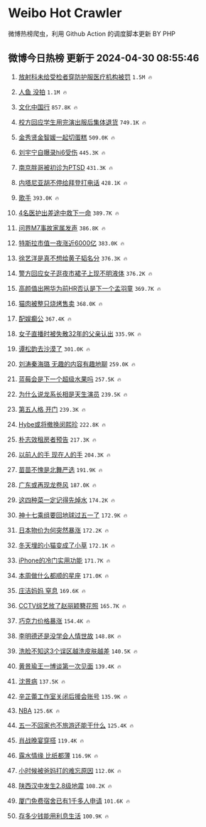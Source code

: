# Weibo Hot Crawler 



微博热榜爬虫，利用 Github Action 的调度脚本更新 BY PHP 


## 微博今日热榜 更新于 2024-04-30 08:55:46 
1. [放射科未给受检者穿防护服医疗机构被罚](https://s.weibo.com/weibo?q=%23%E6%94%BE%E5%B0%84%E7%A7%91%E6%9C%AA%E7%BB%99%E5%8F%97%E6%A3%80%E8%80%85%E7%A9%BF%E9%98%B2%E6%8A%A4%E6%9C%8D%E5%8C%BB%E7%96%97%E6%9C%BA%E6%9E%84%E8%A2%AB%E7%BD%9A%23&t=31&band_rank=1&Refer=top) `1.5M 🔥` 

1. [人鱼 没拍](https://s.weibo.com/weibo?q=%E4%BA%BA%E9%B1%BC%20%E6%B2%A1%E6%8B%8D&t=31&band_rank=2&Refer=top) `1.1M 🔥` 

1. [文化中国行](https://s.weibo.com/weibo?q=%23%E6%96%87%E5%8C%96%E4%B8%AD%E5%9B%BD%E8%A1%8C%23&t=31&band_rank=3&Refer=top) `857.8K 🔥` 

1. [校方回应学生用完演出服后集体退货](https://s.weibo.com/weibo?q=%23%E6%A0%A1%E6%96%B9%E5%9B%9E%E5%BA%94%E5%AD%A6%E7%94%9F%E7%94%A8%E5%AE%8C%E6%BC%94%E5%87%BA%E6%9C%8D%E5%90%8E%E9%9B%86%E4%BD%93%E9%80%80%E8%B4%A7%23&t=31&band_rank=4&Refer=top) `749.1K 🔥` 

1. [金秀贤金智媛一起切蛋糕](https://s.weibo.com/weibo?q=%23%E9%87%91%E7%A7%80%E8%B4%A4%E9%87%91%E6%99%BA%E5%AA%9B%E4%B8%80%E8%B5%B7%E5%88%87%E8%9B%8B%E7%B3%95%23&t=31&band_rank=5&Refer=top) `509.0K 🔥` 

1. [刘宇宁自曝录hi6受伤](https://s.weibo.com/weibo?q=%23%E5%88%98%E5%AE%87%E5%AE%81%E8%87%AA%E6%9B%9D%E5%BD%95hi6%E5%8F%97%E4%BC%A4%23&t=31&band_rank=6&Refer=top) `445.3K 🔥` 

1. [南京胖哥被初诊为PTSD](https://s.weibo.com/weibo?q=%23%E5%8D%97%E4%BA%AC%E8%83%96%E5%93%A5%E8%A2%AB%E5%88%9D%E8%AF%8A%E4%B8%BAPTSD%23&t=31&band_rank=7&Refer=top) `431.3K 🔥` 

1. [内塔尼亚胡不停给拜登打电话](https://s.weibo.com/weibo?q=%23%E5%86%85%E5%A1%94%E5%B0%BC%E4%BA%9A%E8%83%A1%E4%B8%8D%E5%81%9C%E7%BB%99%E6%8B%9C%E7%99%BB%E6%89%93%E7%94%B5%E8%AF%9D%23&t=31&band_rank=8&Refer=top) `428.1K 🔥` 

1. [歌手](https://s.weibo.com/weibo?q=%E6%AD%8C%E6%89%8B&t=31&band_rank=9&Refer=top) `393.0K 🔥` 

1. [4名医护出差途中救下一命](https://s.weibo.com/weibo?q=%234%E5%90%8D%E5%8C%BB%E6%8A%A4%E5%87%BA%E5%B7%AE%E9%80%94%E4%B8%AD%E6%95%91%E4%B8%8B%E4%B8%80%E5%91%BD%23&t=31&band_rank=10&Refer=top) `389.7K 🔥` 

1. [问界M7事故家属发声](https://s.weibo.com/weibo?q=%23%E9%97%AE%E7%95%8CM7%E4%BA%8B%E6%95%85%E5%AE%B6%E5%B1%9E%E5%8F%91%E5%A3%B0%23&t=31&band_rank=11&Refer=top) `386.8K 🔥` 

1. [特斯拉市值一夜涨近6000亿](https://s.weibo.com/weibo?q=%23%E7%89%B9%E6%96%AF%E6%8B%89%E5%B8%82%E5%80%BC%E4%B8%80%E5%A4%9C%E6%B6%A8%E8%BF%916000%E4%BA%BF%23&t=31&band_rank=12&Refer=top) `383.0K 🔥` 

1. [徐艺洋是真不想给黄子韬名分](https://s.weibo.com/weibo?q=%E5%BE%90%E8%89%BA%E6%B4%8B%E6%98%AF%E7%9C%9F%E4%B8%8D%E6%83%B3%E7%BB%99%E9%BB%84%E5%AD%90%E9%9F%AC%E5%90%8D%E5%88%86&t=31&band_rank=13&Refer=top) `376.3K 🔥` 

1. [警方回应女子逛夜市裙子上现不明液体](https://s.weibo.com/weibo?q=%23%E8%AD%A6%E6%96%B9%E5%9B%9E%E5%BA%94%E5%A5%B3%E5%AD%90%E9%80%9B%E5%A4%9C%E5%B8%82%E8%A3%99%E5%AD%90%E4%B8%8A%E7%8E%B0%E4%B8%8D%E6%98%8E%E6%B6%B2%E4%BD%93%23&t=31&band_rank=14&Refer=top) `376.2K 🔥` 

1. [高颜值出圈华为前HR否认是下一个孟羽童](https://s.weibo.com/weibo?q=%23%E9%AB%98%E9%A2%9C%E5%80%BC%E5%87%BA%E5%9C%88%E5%8D%8E%E4%B8%BA%E5%89%8DHR%E5%90%A6%E8%AE%A4%E6%98%AF%E4%B8%8B%E4%B8%80%E4%B8%AA%E5%AD%9F%E7%BE%BD%E7%AB%A5%23&t=31&band_rank=15&Refer=top) `369.7K 🔥` 

1. [猫肉被整只烧烤售卖](https://s.weibo.com/weibo?q=%23%E7%8C%AB%E8%82%89%E8%A2%AB%E6%95%B4%E5%8F%AA%E7%83%A7%E7%83%A4%E5%94%AE%E5%8D%96%23&t=31&band_rank=16&Refer=top) `368.0K 🔥` 

1. [配娱癫公](https://s.weibo.com/weibo?q=%23%E9%85%8D%E5%A8%B1%E7%99%AB%E5%85%AC%23&t=31&band_rank=17&Refer=top) `367.4K 🔥` 

1. [女子直播时被失散32年的父亲认出](https://s.weibo.com/weibo?q=%23%E5%A5%B3%E5%AD%90%E7%9B%B4%E6%92%AD%E6%97%B6%E8%A2%AB%E5%A4%B1%E6%95%A332%E5%B9%B4%E7%9A%84%E7%88%B6%E4%BA%B2%E8%AE%A4%E5%87%BA%23&t=31&band_rank=18&Refer=top) `335.9K 🔥` 

1. [谭松韵去沙漠了](https://s.weibo.com/weibo?q=%23%E8%B0%AD%E6%9D%BE%E9%9F%B5%E5%8E%BB%E6%B2%99%E6%BC%A0%E4%BA%86%23&t=31&band_rank=19&Refer=top) `301.0K 🔥` 

1. [刘涛秦海璐 无趣的内容有趣地聊](https://s.weibo.com/weibo?q=%E5%88%98%E6%B6%9B%E7%A7%A6%E6%B5%B7%E7%92%90%20%E6%97%A0%E8%B6%A3%E7%9A%84%E5%86%85%E5%AE%B9%E6%9C%89%E8%B6%A3%E5%9C%B0%E8%81%8A&t=31&band_rank=20&Refer=top) `259.0K 🔥` 

1. [蓝莓会是下一个超级水果吗](https://s.weibo.com/weibo?q=%23%E8%93%9D%E8%8E%93%E4%BC%9A%E6%98%AF%E4%B8%8B%E4%B8%80%E4%B8%AA%E8%B6%85%E7%BA%A7%E6%B0%B4%E6%9E%9C%E5%90%97%23&t=31&band_rank=21&Refer=top) `257.5K 🔥` 

1. [为什么说龙系长相是天生演员](https://s.weibo.com/weibo?q=%23%E4%B8%BA%E4%BB%80%E4%B9%88%E8%AF%B4%E9%BE%99%E7%B3%BB%E9%95%BF%E7%9B%B8%E6%98%AF%E5%A4%A9%E7%94%9F%E6%BC%94%E5%91%98%23&t=31&band_rank=22&Refer=top) `239.5K 🔥` 

1. [第五人格 开门](https://s.weibo.com/weibo?q=%E7%AC%AC%E4%BA%94%E4%BA%BA%E6%A0%BC%20%E5%BC%80%E9%97%A8&t=31&band_rank=23&Refer=top) `239.3K 🔥` 

1. [Hybe或将撤换闵熙珍](https://s.weibo.com/weibo?q=%23Hybe%E6%88%96%E5%B0%86%E6%92%A4%E6%8D%A2%E9%97%B5%E7%86%99%E7%8F%8D%23&t=31&band_rank=24&Refer=top) `222.8K 🔥` 

1. [朴志效租房者预告](https://s.weibo.com/weibo?q=%E6%9C%B4%E5%BF%97%E6%95%88%E7%A7%9F%E6%88%BF%E8%80%85%E9%A2%84%E5%91%8A&t=31&band_rank=25&Refer=top) `217.3K 🔥` 

1. [以前人的手 现在人的手](https://s.weibo.com/weibo?q=%E4%BB%A5%E5%89%8D%E4%BA%BA%E7%9A%84%E6%89%8B%20%E7%8E%B0%E5%9C%A8%E4%BA%BA%E7%9A%84%E6%89%8B&t=31&band_rank=26&Refer=top) `204.3K 🔥` 

1. [苗苗不愧是北舞严选](https://s.weibo.com/weibo?q=%23%E8%8B%97%E8%8B%97%E4%B8%8D%E6%84%A7%E6%98%AF%E5%8C%97%E8%88%9E%E4%B8%A5%E9%80%89%23&t=31&band_rank=27&Refer=top) `191.9K 🔥` 

1. [广东或再现龙卷风](https://s.weibo.com/weibo?q=%23%E5%B9%BF%E4%B8%9C%E6%88%96%E5%86%8D%E7%8E%B0%E9%BE%99%E5%8D%B7%E9%A3%8E%23&t=31&band_rank=28&Refer=top) `187.0K 🔥` 

1. [这四种菜一定记得先焯水](https://s.weibo.com/weibo?q=%E8%BF%99%E5%9B%9B%E7%A7%8D%E8%8F%9C%E4%B8%80%E5%AE%9A%E8%AE%B0%E5%BE%97%E5%85%88%E7%84%AF%E6%B0%B4&t=31&band_rank=29&Refer=top) `174.2K 🔥` 

1. [神十七乘组要回地球过五一了](https://s.weibo.com/weibo?q=%23%E7%A5%9E%E5%8D%81%E4%B8%83%E4%B9%98%E7%BB%84%E8%A6%81%E5%9B%9E%E5%9C%B0%E7%90%83%E8%BF%87%E4%BA%94%E4%B8%80%E4%BA%86%23&t=31&band_rank=30&Refer=top) `172.9K 🔥` 

1. [日本物价为何突然暴涨](https://s.weibo.com/weibo?q=%23%E6%97%A5%E6%9C%AC%E7%89%A9%E4%BB%B7%E4%B8%BA%E4%BD%95%E7%AA%81%E7%84%B6%E6%9A%B4%E6%B6%A8%23&t=31&band_rank=31&Refer=top) `172.2K 🔥` 

1. [冬天埋的小猫变成了小草](https://s.weibo.com/weibo?q=%E5%86%AC%E5%A4%A9%E5%9F%8B%E7%9A%84%E5%B0%8F%E7%8C%AB%E5%8F%98%E6%88%90%E4%BA%86%E5%B0%8F%E8%8D%89&t=31&band_rank=32&Refer=top) `172.1K 🔥` 

1. [iPhone的冷门实用功能](https://s.weibo.com/weibo?q=iPhone%E7%9A%84%E5%86%B7%E9%97%A8%E5%AE%9E%E7%94%A8%E5%8A%9F%E8%83%BD&t=31&band_rank=33&Refer=top) `171.7K 🔥` 

1. [本周做什么都顺的星座](https://s.weibo.com/weibo?q=%E6%9C%AC%E5%91%A8%E5%81%9A%E4%BB%80%E4%B9%88%E9%83%BD%E9%A1%BA%E7%9A%84%E6%98%9F%E5%BA%A7&t=31&band_rank=34&Refer=top) `171.0K 🔥` 

1. [庄洁妈妈 窒息](https://s.weibo.com/weibo?q=%E5%BA%84%E6%B4%81%E5%A6%88%E5%A6%88%20%E7%AA%92%E6%81%AF&t=31&band_rank=35&Refer=top) `169.6K 🔥` 

1. [CCTV综艺放了赵丽颖簪花照](https://s.weibo.com/weibo?q=%23CCTV%E7%BB%BC%E8%89%BA%E6%94%BE%E4%BA%86%E8%B5%B5%E4%B8%BD%E9%A2%96%E7%B0%AA%E8%8A%B1%E7%85%A7%23&t=31&band_rank=36&Refer=top) `165.7K 🔥` 

1. [巧克力价格暴涨](https://s.weibo.com/weibo?q=%23%E5%B7%A7%E5%85%8B%E5%8A%9B%E4%BB%B7%E6%A0%BC%E6%9A%B4%E6%B6%A8%23&t=31&band_rank=37&Refer=top) `154.4K 🔥` 

1. [李明德还是没学会人情世故](https://s.weibo.com/weibo?q=%23%E6%9D%8E%E6%98%8E%E5%BE%B7%E8%BF%98%E6%98%AF%E6%B2%A1%E5%AD%A6%E4%BC%9A%E4%BA%BA%E6%83%85%E4%B8%96%E6%95%85%23&t=31&band_rank=38&Refer=top) `148.8K 🔥` 

1. [洗脸不知这3个误区越洗皮肤越差](https://s.weibo.com/weibo?q=%23%E6%B4%97%E8%84%B8%E4%B8%8D%E7%9F%A5%E8%BF%993%E4%B8%AA%E8%AF%AF%E5%8C%BA%E8%B6%8A%E6%B4%97%E7%9A%AE%E8%82%A4%E8%B6%8A%E5%B7%AE%23&t=31&band_rank=39&Refer=top) `140.5K 🔥` 

1. [黄景瑜王一博谈第一次见面](https://s.weibo.com/weibo?q=%23%E9%BB%84%E6%99%AF%E7%91%9C%E7%8E%8B%E4%B8%80%E5%8D%9A%E8%B0%88%E7%AC%AC%E4%B8%80%E6%AC%A1%E8%A7%81%E9%9D%A2%23&t=31&band_rank=40&Refer=top) `139.4K 🔥` 

1. [沈景病](https://s.weibo.com/weibo?q=%E6%B2%88%E6%99%AF%E7%97%85&t=31&band_rank=41&Refer=top) `137.5K 🔥` 

1. [辛芷蕾工作室关闭后援会账号](https://s.weibo.com/weibo?q=%23%E8%BE%9B%E8%8A%B7%E8%95%BE%E5%B7%A5%E4%BD%9C%E5%AE%A4%E5%85%B3%E9%97%AD%E5%90%8E%E6%8F%B4%E4%BC%9A%E8%B4%A6%E5%8F%B7%23&t=31&band_rank=42&Refer=top) `135.9K 🔥` 

1. [NBA](https://s.weibo.com/weibo?q=NBA&t=31&band_rank=43&Refer=top) `125.6K 🔥` 

1. [五一不回家也不旅游还能干什么](https://s.weibo.com/weibo?q=%23%E4%BA%94%E4%B8%80%E4%B8%8D%E5%9B%9E%E5%AE%B6%E4%B9%9F%E4%B8%8D%E6%97%85%E6%B8%B8%E8%BF%98%E8%83%BD%E5%B9%B2%E4%BB%80%E4%B9%88%23&t=31&band_rank=44&Refer=top) `125.4K 🔥` 

1. [肖战晚宴穿搭](https://s.weibo.com/weibo?q=%23%E8%82%96%E6%88%98%E6%99%9A%E5%AE%B4%E7%A9%BF%E6%90%AD%23&t=31&band_rank=45&Refer=top) `119.4K 🔥` 

1. [露水情缘 比纸都薄](https://s.weibo.com/weibo?q=%E9%9C%B2%E6%B0%B4%E6%83%85%E7%BC%98%20%E6%AF%94%E7%BA%B8%E9%83%BD%E8%96%84&t=31&band_rank=46&Refer=top) `116.9K 🔥` 

1. [小时候被爸妈打的难忘原因](https://s.weibo.com/weibo?q=%23%E5%B0%8F%E6%97%B6%E5%80%99%E8%A2%AB%E7%88%B8%E5%A6%88%E6%89%93%E7%9A%84%E9%9A%BE%E5%BF%98%E5%8E%9F%E5%9B%A0%23&t=31&band_rank=47&Refer=top) `112.0K 🔥` 

1. [陕西汉中发生2.8级地震](https://s.weibo.com/weibo?q=%23%E9%99%95%E8%A5%BF%E6%B1%89%E4%B8%AD%E5%8F%91%E7%94%9F2.8%E7%BA%A7%E5%9C%B0%E9%9C%87%23&t=31&band_rank=48&Refer=top) `108.2K 🔥` 

1. [厦门免费宿舍已有1千多人申请](https://s.weibo.com/weibo?q=%23%E5%8E%A6%E9%97%A8%E5%85%8D%E8%B4%B9%E5%AE%BF%E8%88%8D%E5%B7%B2%E6%9C%891%E5%8D%83%E5%A4%9A%E4%BA%BA%E7%94%B3%E8%AF%B7%23&t=31&band_rank=49&Refer=top) `101.6K 🔥` 

1. [存多少钱能用利息生活](https://s.weibo.com/weibo?q=%23%E5%AD%98%E5%A4%9A%E5%B0%91%E9%92%B1%E8%83%BD%E7%94%A8%E5%88%A9%E6%81%AF%E7%94%9F%E6%B4%BB%23&t=31&band_rank=50&Refer=top) `100.9K 🔥` 


